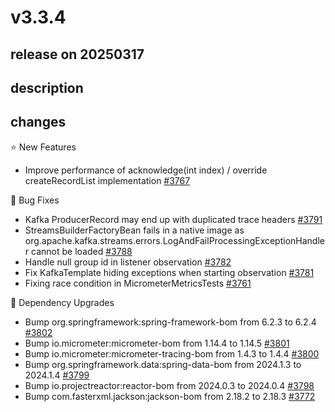 # v3.3.4

## release on 20250317

## description

## changes

⭐ New Features

* Improve performance of acknowledge(int index) / override createRecordList implementation <a href="https://github.com/spring-projects/spring-kafka/issues/3767" data-hovercard-type="issue" data-hovercard-url="/spring-projects/spring-kafka/issues/3767/hovercard">#3767</a>

🐞 Bug Fixes

* Kafka ProducerRecord may end up with duplicated trace headers <a href="https://github.com/spring-projects/spring-kafka/issues/3791" data-hovercard-type="issue" data-hovercard-url="/spring-projects/spring-kafka/issues/3791/hovercard">#3791</a>
* StreamsBuilderFactoryBean fails in a native image as org.apache.kafka.streams.errors.LogAndFailProcessingExceptionHandler cannot be loaded <a href="https://github.com/spring-projects/spring-kafka/issues/3788" data-hovercard-type="issue" data-hovercard-url="/spring-projects/spring-kafka/issues/3788/hovercard">#3788</a>
* Handle null group id in listener observation <a href="https://github.com/spring-projects/spring-kafka/issues/3782" data-hovercard-type="issue" data-hovercard-url="/spring-projects/spring-kafka/issues/3782/hovercard">#3782</a>
* Fix KafkaTemplate hiding exceptions when starting observation <a href="https://github.com/spring-projects/spring-kafka/issues/3781" data-hovercard-type="issue" data-hovercard-url="/spring-projects/spring-kafka/issues/3781/hovercard">#3781</a>
* Fixing race condition in MicrometerMetricsTests <a href="https://github.com/spring-projects/spring-kafka/issues/3761" data-hovercard-type="issue" data-hovercard-url="/spring-projects/spring-kafka/issues/3761/hovercard">#3761</a>

🔨 Dependency Upgrades

* Bump org.springframework:spring-framework-bom from 6.2.3 to 6.2.4 <a href="https://github.com/spring-projects/spring-kafka/pull/3802" data-hovercard-type="pull_request" data-hovercard-url="/spring-projects/spring-kafka/pull/3802/hovercard">#3802</a>
* Bump io.micrometer:micrometer-bom from 1.14.4 to 1.14.5 <a href="https://github.com/spring-projects/spring-kafka/pull/3801" data-hovercard-type="pull_request" data-hovercard-url="/spring-projects/spring-kafka/pull/3801/hovercard">#3801</a>
* Bump io.micrometer:micrometer-tracing-bom from 1.4.3 to 1.4.4 <a href="https://github.com/spring-projects/spring-kafka/pull/3800" data-hovercard-type="pull_request" data-hovercard-url="/spring-projects/spring-kafka/pull/3800/hovercard">#3800</a>
* Bump org.springframework.data:spring-data-bom from 2024.1.3 to 2024.1.4 <a href="https://github.com/spring-projects/spring-kafka/pull/3799" data-hovercard-type="pull_request" data-hovercard-url="/spring-projects/spring-kafka/pull/3799/hovercard">#3799</a>
* Bump io.projectreactor:reactor-bom from 2024.0.3 to 2024.0.4 <a href="https://github.com/spring-projects/spring-kafka/pull/3798" data-hovercard-type="pull_request" data-hovercard-url="/spring-projects/spring-kafka/pull/3798/hovercard">#3798</a>
* Bump com.fasterxml.jackson:jackson-bom from 2.18.2 to 2.18.3 <a href="https://github.com/spring-projects/spring-kafka/pull/3772" data-hovercard-type="pull_request" data-hovercard-url="/spring-projects/spring-kafka/pull/3772/hovercard">#3772</a>

